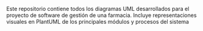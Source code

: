 Este repositorio contiene todos los diagramas UML desarrollados para el proyecto de software de gestión de una farmacia. Incluye representaciones visuales en PlantUML de los principales módulos y procesos del sistema
